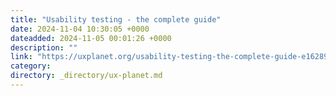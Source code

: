 ```yaml
---
title: "Usability testing - the complete guide"
date: 2024-11-04 10:30:05 +0000
dateadded: 2024-11-05 00:01:26 +0000
description: ""
link: "https://uxplanet.org/usability-testing-the-complete-guide-e162898f68db?source=rss----819cc2aaeee0---4"
category:
directory: _directory/ux-planet.md
---
```

